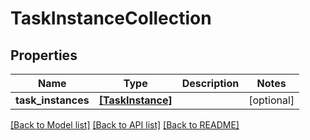 # TaskInstanceCollection

## Properties
Name | Type | Description | Notes
------------ | ------------- | ------------- | -------------
**task_instances** | [**[TaskInstance]**](TaskInstance.md) |  | [optional] 

[[Back to Model list]](../README.md#documentation-for-models) [[Back to API list]](../README.md#documentation-for-api-endpoints) [[Back to README]](../README.md)


